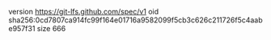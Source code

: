 version https://git-lfs.github.com/spec/v1
oid sha256:0cd7807ca914fc99f164e01716a9582099f5cb3c626c211726f5c4aabe957f31
size 666
